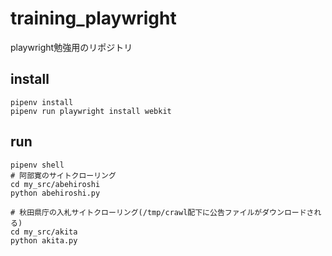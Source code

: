 # training_playwright

playwright勉強用のリポジトリ

## install

```shell
pipenv install
pipenv run playwright install webkit
```

## run

```shell
pipenv shell
# 阿部寛のサイトクローリング
cd my_src/abehiroshi
python abehiroshi.py

# 秋田県庁の入札サイトクローリング(/tmp/crawl配下に公告ファイルがダウンロードされる)
cd my_src/akita
python akita.py

```